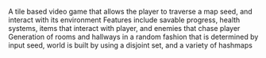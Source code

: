 A tile based video game that allows the player to traverse a map seed, and interact with its environment
Features include savable progress, health systems, items that interact with player, and enemies that chase player
Generation of rooms and hallways in a random fashion that is determined by input seed, world is built by using a disjoint set, and a variety of hashmaps


